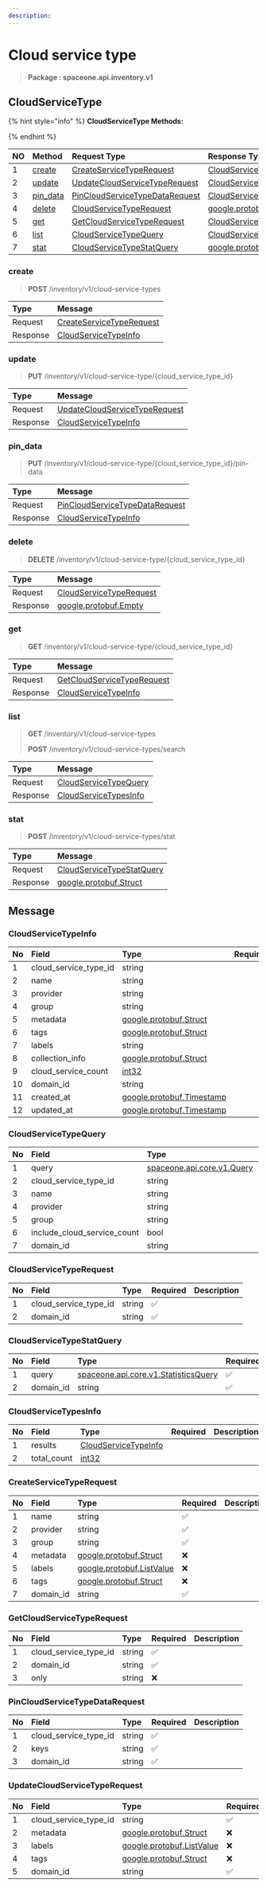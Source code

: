 ```yaml
---
description:  
---
```

# Cloud service type

>  **Package : spaceone.api.inventory.v1**

## CloudServiceType

{% hint style="info" %}
**CloudServiceType Methods:**

{%  endhint %}


| NO |  Method | Request Type | Response Type | Description |
| :--- | :--- | :--- | :--- | :--- |
| 1 | [create](Cloud-service-type.md#create)| [CreateServiceTypeRequest](Cloud-service-type.md#createservicetyperequest) | [CloudServiceTypeInfo](Cloud-service-type.md#cloudservicetypeinfo) |  |
| 2 | [update](Cloud-service-type.md#update)| [UpdateCloudServiceTypeRequest](Cloud-service-type.md#updatecloudservicetyperequest) | [CloudServiceTypeInfo](Cloud-service-type.md#cloudservicetypeinfo) |  |
| 3 | [pin_data](Cloud-service-type.md#pin_data)| [PinCloudServiceTypeDataRequest](Cloud-service-type.md#pincloudservicetypedatarequest) | [CloudServiceTypeInfo](Cloud-service-type.md#cloudservicetypeinfo) |  |
| 4 | [delete](Cloud-service-type.md#delete)| [CloudServiceTypeRequest](Cloud-service-type.md#cloudservicetyperequest) |[google.protobuf.Empty](https://github.com/protocolbuffers/protobuf/blob/master/src/google/protobuf/empty.proto)|  |
| 5 | [get](Cloud-service-type.md#get)| [GetCloudServiceTypeRequest](Cloud-service-type.md#getcloudservicetyperequest) | [CloudServiceTypeInfo](Cloud-service-type.md#cloudservicetypeinfo) |  |
| 6 | [list](Cloud-service-type.md#list)| [CloudServiceTypeQuery](Cloud-service-type.md#cloudservicetypequery) | [CloudServiceTypesInfo](Cloud-service-type.md#cloudservicetypesinfo) |  |
| 7 | [stat](Cloud-service-type.md#stat)| [CloudServiceTypeStatQuery](Cloud-service-type.md#cloudservicetypestatquery) |[google.protobuf.Struct](https://github.com/protocolbuffers/protobuf/blob/master/src/google/protobuf/struct.proto)|  |

### create
> **POST** /inventory/v1/cloud-service-types
>



| Type | Message |
| :--- | :--- |
| Request | [CreateServiceTypeRequest](Cloud-service-type.md#createservicetyperequest) |
| Response |  [CloudServiceTypeInfo](Cloud-service-type.md#cloudservicetypeinfo)  |



### update
> **PUT** /inventory/v1/cloud-service-type/{cloud_service_type_id}
>



| Type | Message |
| :--- | :--- |
| Request | [UpdateCloudServiceTypeRequest](Cloud-service-type.md#updatecloudservicetyperequest) |
| Response |  [CloudServiceTypeInfo](Cloud-service-type.md#cloudservicetypeinfo)  |



### pin_data
> **PUT** /inventory/v1/cloud-service-type/{cloud_service_type_id}/pin-data
>



| Type | Message |
| :--- | :--- |
| Request | [PinCloudServiceTypeDataRequest](Cloud-service-type.md#pincloudservicetypedatarequest) |
| Response |  [CloudServiceTypeInfo](Cloud-service-type.md#cloudservicetypeinfo)  |



### delete
> **DELETE** /inventory/v1/cloud-service-type/{cloud_service_type_id}
>



| Type | Message |
| :--- | :--- |
| Request | [CloudServiceTypeRequest](Cloud-service-type.md#cloudservicetyperequest) |
| Response | [google.protobuf.Empty](https://github.com/protocolbuffers/protobuf/blob/master/src/google/protobuf/empty.proto) |



### get
> **GET** /inventory/v1/cloud-service-type/{cloud_service_type_id}
>



| Type | Message |
| :--- | :--- |
| Request | [GetCloudServiceTypeRequest](Cloud-service-type.md#getcloudservicetyperequest) |
| Response |  [CloudServiceTypeInfo](Cloud-service-type.md#cloudservicetypeinfo)  |



### list
> **GET** /inventory/v1/cloud-service-types
>
> **POST** /inventory/v1/cloud-service-types/search




| Type | Message |
| :--- | :--- |
| Request | [CloudServiceTypeQuery](Cloud-service-type.md#cloudservicetypequery) |
| Response |  [CloudServiceTypesInfo](Cloud-service-type.md#cloudservicetypesinfo)  |



### stat
> **POST** /inventory/v1/cloud-service-types/stat
>



| Type | Message |
| :--- | :--- |
| Request | [CloudServiceTypeStatQuery](Cloud-service-type.md#cloudservicetypestatquery) |
| Response | [google.protobuf.Struct](https://github.com/protocolbuffers/protobuf/blob/master/src/google/protobuf/struct.proto) |





## Message

### CloudServiceTypeInfo
| No | Field | Type | Required | Description |
| :--- | :--- | :--- | :--- | :--- |
| 1 | cloud_service_type_id |string|||
| 2 | name |string|||
| 3 | provider |string|||
| 4 | group |string|||
| 5 | metadata |[google.protobuf.Struct](https://github.com/protocolbuffers/protobuf/blob/master/src/google/protobuf/struct.proto)|||
| 6 | tags |[google.protobuf.Struct](https://github.com/protocolbuffers/protobuf/blob/master/src/google/protobuf/struct.proto)|||
| 7 | labels |string|||
| 8 | collection_info |[google.protobuf.Struct](https://github.com/protocolbuffers/protobuf/blob/master/src/google/protobuf/struct.proto)|||
| 9 | cloud_service_count |[int32](https://github.com/protocolbuffers/protobuf/blob/master/src/google/protobuf/type.proto)|||
| 10 | domain_id |string|||
| 11 | created_at |[google.protobuf.Timestamp](https://github.com/protocolbuffers/protobuf/blob/master/src/google/protobuf/timestamp.proto)|||
| 12 | updated_at |[google.protobuf.Timestamp](https://github.com/protocolbuffers/protobuf/blob/master/src/google/protobuf/timestamp.proto)|||

### CloudServiceTypeQuery
| No | Field | Type | Required | Description |
| :--- | :--- | :--- | :--- | :--- |
| 1 | query |[spaceone.api.core.v1.Query](https://spaceone-dev.gitbook.io/api-reference/common-v1/search-query)|❌||
| 2 | cloud_service_type_id |string|❌||
| 3 | name |string|❌||
| 4 | provider |string|❌||
| 5 | group |string|❌||
| 6 | include_cloud_service_count |bool|❌||
| 7 | domain_id |string|✅||

### CloudServiceTypeRequest
| No | Field | Type | Required | Description |
| :--- | :--- | :--- | :--- | :--- |
| 1 | cloud_service_type_id |string|✅||
| 2 | domain_id |string|✅||

### CloudServiceTypeStatQuery
| No | Field | Type | Required | Description |
| :--- | :--- | :--- | :--- | :--- |
| 1 | query |[spaceone.api.core.v1.StatisticsQuery](https://spaceone-dev.gitbook.io/api-reference/common-v1/statistics-query)|✅||
| 2 | domain_id |string|✅||

### CloudServiceTypesInfo
| No | Field | Type | Required | Description |
| :--- | :--- | :--- | :--- | :--- |
| 1 | results |[CloudServiceTypeInfo](Cloud-service-type.md#cloudservicetypeinfo)|||
| 2 | total_count |[int32](https://github.com/protocolbuffers/protobuf/blob/master/src/google/protobuf/type.proto)|||

### CreateServiceTypeRequest
| No | Field | Type | Required | Description |
| :--- | :--- | :--- | :--- | :--- |
| 1 | name |string|✅||
| 2 | provider |string|✅||
| 3 | group |string|✅||
| 4 | metadata |[google.protobuf.Struct](https://github.com/protocolbuffers/protobuf/blob/master/src/google/protobuf/struct.proto)|❌||
| 5 | labels |[google.protobuf.ListValue](https://developers.google.com/protocol-buffers/docs/reference/overview)|❌||
| 6 | tags |[google.protobuf.Struct](https://github.com/protocolbuffers/protobuf/blob/master/src/google/protobuf/struct.proto)|❌||
| 7 | domain_id |string|✅||

### GetCloudServiceTypeRequest
| No | Field | Type | Required | Description |
| :--- | :--- | :--- | :--- | :--- |
| 1 | cloud_service_type_id |string|✅||
| 2 | domain_id |string|✅||
| 3 | only |string|❌||

### PinCloudServiceTypeDataRequest
| No | Field | Type | Required | Description |
| :--- | :--- | :--- | :--- | :--- |
| 1 | cloud_service_type_id |string|✅||
| 2 | keys |string|✅||
| 3 | domain_id |string|✅||

### UpdateCloudServiceTypeRequest
| No | Field | Type | Required | Description |
| :--- | :--- | :--- | :--- | :--- |
| 1 | cloud_service_type_id |string|✅||
| 2 | metadata |[google.protobuf.Struct](https://github.com/protocolbuffers/protobuf/blob/master/src/google/protobuf/struct.proto)|❌||
| 3 | labels |[google.protobuf.ListValue](https://developers.google.com/protocol-buffers/docs/reference/overview)|❌||
| 4 | tags |[google.protobuf.Struct](https://github.com/protocolbuffers/protobuf/blob/master/src/google/protobuf/struct.proto)|❌||
| 5 | domain_id |string|✅||
